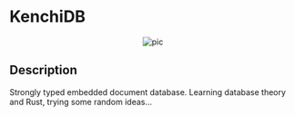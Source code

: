 # KenchiDB

<p align="center">
  <img alt="pic" src="https://imgs.xkcd.com/comics/standards_2x.png" />
</p>

## Description

Strongly typed embedded document database.
Learning database theory and Rust, trying some random ideas...